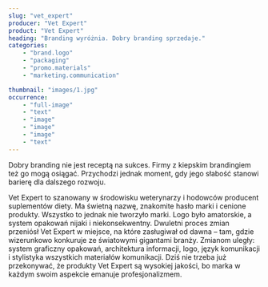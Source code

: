 ```yaml
---
slug: "vet_expert"
producer: "Vet Expert"
product: "Vet Expert"
heading: "Branding wyróżnia. Dobry branding sprzedaje."
categories:
    - "brand.logo"
    - "packaging"
    - "promo.materials"
    - "marketing.communication"

thumbnail: "images/1.jpg"
occurrence:
    - "full-image"
    - "text"
    - "image"
    - "image"
    - "image"
    - "text"
---
```

Dobry branding nie jest receptą na sukces. Firmy z kiepskim
brandingiem też go mogą osiągać. Przychodzi jednak moment, gdy
jego słabość stanowi barierę dla dalszego rozwoju.

Vet Expert to szanowany w środowisku weterynarzy i hodowców
producent suplementów diety. Ma świetną nazwę, znakomite hasło
marki i cenione produkty. Wszystko to jednak nie tworzyło marki.
Logo było amatorskie, a system opakowań nijaki i niekonsekwentny.
Dwuletni proces zmian przeniósł Vet Expert w miejsce, na które
zasługiwał od dawna – tam, gdzie wizerunkowo konkuruje ze
światowymi gigantami branży. Zmianom uległy: system graficzny
opakowań, architektura informacji, logo, język komunikacji i stylistyka
wszystkich materiałów komunikacji. Dziś nie trzeba już przekonywać,
że produkty Vet Expert są wysokiej jakości, bo marka w każdym swoim
aspekcie emanuje profesjonalizmem.

